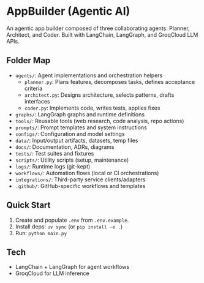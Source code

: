 ﻿# AppBuilder (Agentic AI)

An agentic app builder composed of three collaborating agents: Planner, Architect, and Coder. Built with LangChain, LangGraph, and GroqCloud LLM APIs.

## Folder Map

- `agents/`: Agent implementations and orchestration helpers
  - `planner.py`: Plans features, decomposes tasks, defines acceptance criteria
  - `architect.py`: Designs architecture, selects patterns, drafts interfaces
  - `coder.py`: Implements code, writes tests, applies fixes
- `graphs/`: LangGraph graphs and runtime definitions
- `tools/`: Reusable tools (web research, code analysis, repo actions)
- `prompts/`: Prompt templates and system instructions
- `configs/`: Configuration and model settings
- `data/`: Input/output artifacts, datasets, temp files
- `docs/`: Documentation, ADRs, diagrams
- `tests/`: Test suites and fixtures
- `scripts/`: Utility scripts (setup, maintenance)
- `logs/`: Runtime logs (git-kept)
- `workflows/`: Automation flows (local or CI orchestrations)
- `integrations/`: Third-party service clients/adapters
- `.github/`: GitHub-specific workflows and templates

## Quick Start

1. Create and populate `.env` from `.env.example`.
2. Install deps: `uv sync` (or `pip install -e .`)
3. Run: `python main.py`

## Tech

- LangChain + LangGraph for agent workflows
- GroqCloud for LLM inference
